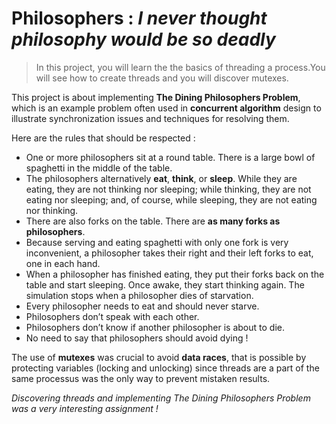 # Philosophers : *I never thought philosophy would be so deadly*

> In this project, you will learn the  the basics of threading a process.You will see how to create threads and you will discover mutexes.

This project is about implementing **The Dining Philosophers Problem**, which is an example problem often used in **concurrent algorithm** design to illustrate synchronization issues and techniques for resolving them.

Here are the rules that should be respected :
- One or more philosophers sit at a round table.
There is a large bowl of spaghetti in the middle of the table.
- The philosophers alternatively **eat**, **think**, or **sleep**.
While they are eating, they are not thinking nor sleeping;
while thinking, they are not eating nor sleeping;
and, of course, while sleeping, they are not eating nor thinking.
- There are also forks on the table. There are **as many forks as philosophers**.
- Because serving and eating spaghetti with only one fork is very inconvenient, a philosopher takes their right and their left forks to eat, one in each hand.
- When a philosopher has finished eating, they put their forks back on the table and start sleeping. Once awake, they start thinking again. The simulation stops when
a philosopher dies of starvation.
- Every philosopher needs to eat and should never starve.
- Philosophers don’t speak with each other.
- Philosophers don’t know if another philosopher is about to die.
- No need to say that philosophers should avoid dying !

The use of **mutexes** was crucial to avoid **data races**, that is possible by protecting variables (locking and unlocking) since threads are a part of the same processus was the only way to prevent mistaken results.

*Discovering threads and implementing The Dining Philosophers Problem was a very interesting assignment !* 
